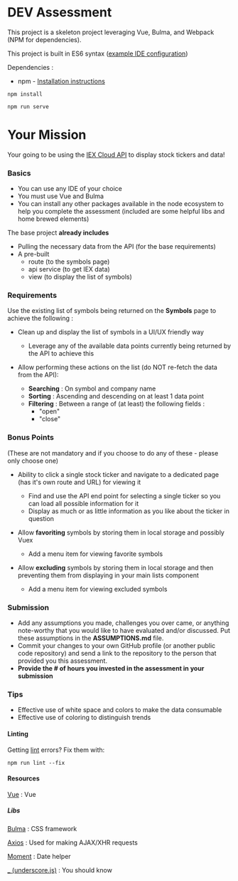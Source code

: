 # DEV Assessment

This project is a skeleton project leveraging Vue, Bulma, and Webpack (NPM for dependencies).

This project is built in ES6 syntax ([example IDE configuration](https://stackoverflow.com/questions/35425915/how-do-i-enable-es6-syntax-in-webstorm))


Dependencies : 
- npm - [Installation instructions](https://www.npmjs.com/get-npm)


```
npm install

npm run serve
```


# Your Mission
Your going to be using the [IEX Cloud API](https://iexcloud.io/docs/api/#collections) to display stock tickers and data!

### Basics

- You can use any IDE of your choice
- You must use Vue and Bulma
- You can install any other packages available in the node ecosystem to help you complete the assessment (included are some helpful libs and home brewed elements)

The base project **already includes** 
- Pulling the necessary data from the API (for the base requirements)
- A pre-built 
    - route (to the symbols page)
    - api service (to get IEX data)
    - view (to display the list of symbols)

### Requirements
Use the existing list of symbols being returned on the **Symbols** page to achieve the following :

- Clean up and display the list of symbols in a UI/UX friendly way
    - Leverage any of the available data points currently being returned by the API to achieve this

- Allow performing these actions on the list (do NOT re-fetch the data from the API):
    - **Searching** : On symbol and company name
    - **Sorting** : Ascending and descending on at least 1 data point
    - **Filtering** : Between a range of (at least) the following fields : 
        - "open"
        - "close" 


### Bonus Points
(These are not mandatory and if you choose to do any of these - please only choose one)

- Ability to click a single stock ticker and navigate to a dedicated page (has it's own route and URL) for viewing it
    - Find and use the API end point for selecting a single ticker so you can load all possible information for it
    - Display as much or as little information as you like about the ticker in question
            
- Allow **favoriting** symbols by storing them in local storage and possibly Vuex
    - Add a menu item for viewing favorite symbols

- Allow **excluding** symbols by storing them in local storage and then preventing them from displaying in your main lists component
    - Add a menu item for viewing excluded symbols


### Submission
- Add any assumptions you made, challenges you over came, or anything note-worthy that you would like to have evaluated and/or discussed. Put these assumptions in the **ASSUMPTIONS.md** file.
- Commit your changes to your own GitHub profile (or another public code repository) and send a link to the repository to the person that provided you this assessment. 
- **Provide the # of hours you invested in the assessment in your submission**


### Tips
- Effective use of white space and colors to make the data consumable
- Effective use of coloring to distinguish trends 



#### Linting
Getting [lint](https://eslint.org/) errors? Fix them with:

```
npm run lint --fix
```

#### Resources
[Vue](https://vuejs.org/v2/guide/) : Vue

##### Libs
[Bulma](https://bulma.io/documentation/) : CSS framework

[Axios](https://github.com/axios/axios) : Used for making AJAX/XHR requests

[Moment](https://momentjs.com/docs/) : Date helper

[_ (underscore.js)](https://underscorejs.org/) : You should know
